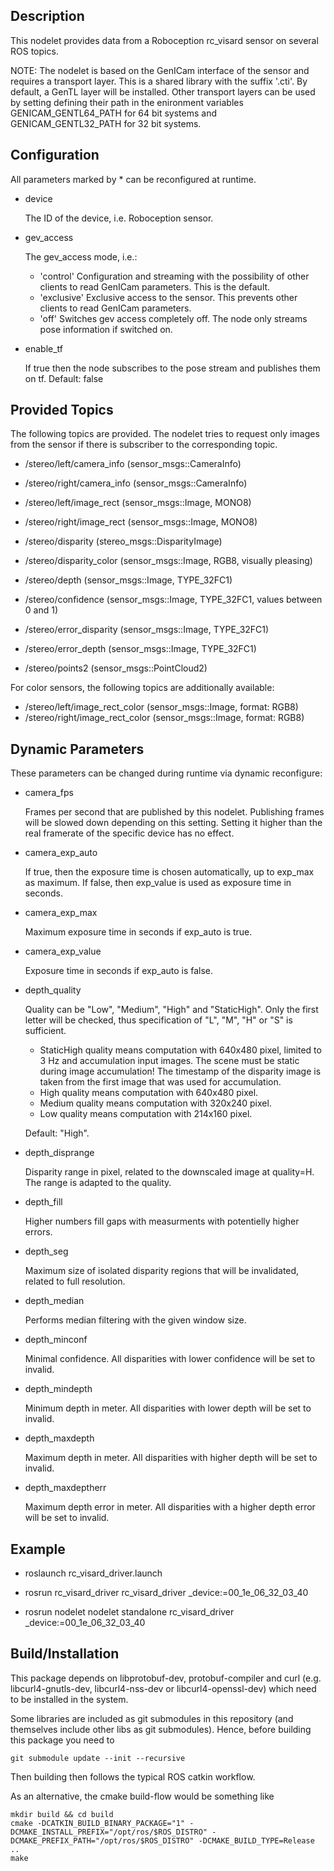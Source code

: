 
Description
-----------

This nodelet provides data from a Roboception rc_visard sensor on several ROS topics.

NOTE: The nodelet is based on the GenICam interface of the sensor and requires
a transport layer. This is a shared library with the suffix '.cti'. By default,
a GenTL layer will be installed. Other transport layers can be used by setting
defining their path in the enironment variables GENICAM_GENTL64_PATH for 64 bit
systems and GENICAM_GENTL32_PATH for 32 bit systems.

Configuration
-------------

All parameters marked by * can be reconfigured at runtime.

- device

  The ID of the device, i.e. Roboception sensor.

- gev_access

  The gev_access mode, i.e.:

  - 'control'   Configuration and streaming with the possibility of other
                clients to read GenICam parameters. This is the default.
  - 'exclusive' Exclusive access to the sensor. This prevents other clients to
                read GenICam parameters.
  - 'off'       Switches gev access completely off. The node only streams pose
                information if switched on.

- enable_tf

  If true then the node subscribes to the pose stream and publishes them on tf.
  Default: false

Provided Topics
---------------

The following topics are provided. The nodelet tries to request only images
from the sensor if there is subscriber to the corresponding topic.

- /stereo/left/camera_info (sensor_msgs::CameraInfo)
- /stereo/right/camera_info (sensor_msgs::CameraInfo)

- /stereo/left/image_rect (sensor_msgs::Image, MONO8)
- /stereo/right/image_rect (sensor_msgs::Image, MONO8)

- /stereo/disparity (stereo_msgs::DisparityImage)
- /stereo/disparity_color (sensor_msgs::Image, RGB8, visually pleasing)

- /stereo/depth (sensor_msgs::Image, TYPE_32FC1)
- /stereo/confidence (sensor_msgs::Image, TYPE_32FC1, values between 0 and 1)
- /stereo/error_disparity (sensor_msgs::Image, TYPE_32FC1)
- /stereo/error_depth (sensor_msgs::Image, TYPE_32FC1)

- /stereo/points2 (sensor_msgs::PointCloud2)

For color sensors, the following topics are additionally available:

- /stereo/left/image_rect_color (sensor_msgs::Image, format: RGB8)
- /stereo/right/image_rect_color (sensor_msgs::Image, format: RGB8)

Dynamic Parameters
------------------

These parameters can be changed during runtime via dynamic reconfigure:

- camera_fps

  Frames per second that are published by this nodelet. Publishing frames will
  be slowed down depending on this setting. Setting it higher than the real
  framerate of the specific device has no effect.

- camera_exp_auto

  If true, then the exposure time is chosen automatically, up to exp_max as
  maximum. If false, then exp_value is used as exposure time in seconds.

- camera_exp_max

  Maximum exposure time in seconds if exp_auto is true.

- camera_exp_value

  Exposure time in seconds if exp_auto is false.

- depth_quality

  Quality can be "Low", "Medium", "High" and "StaticHigh". Only the first
  letter will be checked, thus specification of "L", "M", "H" or "S" is
  sufficient.
  
  + StaticHigh quality means computation with 640x480 pixel, limited to 3 Hz
    and accumulation input images. The scene must be static during image
    accumulation! The timestamp of the disparity image is taken from the first
    image that was used for accumulation.
  + High quality means computation with 640x480 pixel.
  + Medium quality means computation with 320x240 pixel.
  + Low quality means computation with 214x160 pixel.
  
  Default: "High".

- depth_disprange

  Disparity range in pixel, related to the downscaled image at quality=H. The
  range is adapted to the quality.

- depth_fill

  Higher numbers fill gaps with measurments with potentielly higher errors.

- depth_seg

  Maximum size of isolated disparity regions that will be invalidated,
  related to full resolution.

- depth_median

  Performs median filtering with the given window size.

- depth_minconf

  Minimal confidence. All disparities with lower confidence will be set to
  invalid.

- depth_mindepth

  Minimum depth in meter. All disparities with lower depth will be set to
  invalid.

- depth_maxdepth

  Maximum depth in meter. All disparities with higher depth will be set to
  invalid.

- depth_maxdeptherr

  Maximum depth error in meter. All disparities with a higher depth error will
  be set to invalid.

Example
-------

- roslaunch rc_visard_driver.launch

- rosrun rc_visard_driver rc_visard_driver _device:=00_1e_06_32_03_40

- rosrun nodelet nodelet standalone rc_visard_driver _device:=00_1e_06_32_03_40

Build/Installation
------------------

This package depends on libprotobuf-dev, protobuf-compiler and curl
(e.g. libcurl4-gnutls-dev, libcurl4-nss-dev or libcurl4-openssl-dev) which need to be installed in the system.

Some libraries are included as git submodules in this repository
(and themselves include other libs as git submodules).
Hence, before building this package you need to

    git submodule update --init --recursive

Then building then follows the typical ROS catkin workflow.

As an alternative, the cmake build-flow would be something like

    mkdir build && cd build
    cmake -DCATKIN_BUILD_BINARY_PACKAGE="1" -DCMAKE_INSTALL_PREFIX="/opt/ros/$ROS_DISTRO" -DCMAKE_PREFIX_PATH="/opt/ros/$ROS_DISTRO" -DCMAKE_BUILD_TYPE=Release ..
    make
